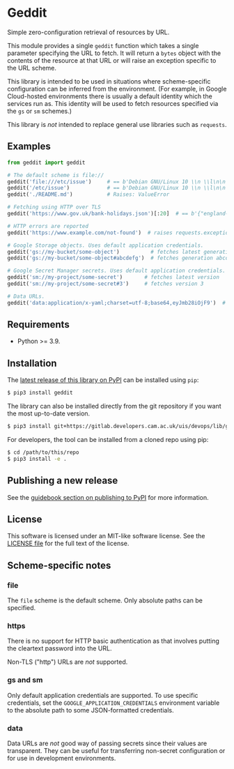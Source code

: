 # Geddit

Simple zero-configuration retrieval of resources by URL.

This module provides a single `geddit` function which takes a single parameter
specifying the URL to fetch. It will return a `bytes` object with the contents
of the resource at that URL or will raise an exception specific to the URL
scheme.

This library is intended to be used in situations where scheme-specific
configuration can be inferred from the environment. (For example, in Google
Cloud-hosted environments there is usually a default identity which the services
run as. This identity will be used to fetch resources specified via the `gs` or
`sm` schemes.)

This library is *not* intended to replace general use libraries such as
`requests`.

## Examples

```python
from geddit import geddit

# The default scheme is file://
geddit('file:///etc/issue')     # == b'Debian GNU/Linux 10 \\n \\l\n\n'
geddit('/etc/issue')            # == b'Debian GNU/Linux 10 \\n \\l\n\n'
geddit('./README.md')           # Raises: ValueError

# Fetching using HTTP over TLS
geddit('https://www.gov.uk/bank-holidays.json')[:20]  # == b'{"england-and-wales"'

# HTTP errors are reported
geddit('https://www.example.com/not-found')  # raises requests.exceptions.HTTPError

# Google Storage objects. Uses default application credentials.
geddit('gs://my-bucket/some-object')          # fetches latest generation
geddit('gs://my-bucket/some-object#abcdefg')  # fetches generation abcdefg

# Google Secret Manager secrets. Uses default application credentials.
geddit('sm://my-project/some-secret')       # fetches latest version
geddit('sm://my-project/some-secret#3')     # fetches version 3

# Data URLs.
geddit('data:application/x-yaml;charset=utf-8;base64,eyJmb28iOjF9')  # == b'{"foo":1}'
```

## Requirements

* Python >= 3.9.

## Installation

The [latest release of this library on PyPI](https://pypi.org/project/geddit/)
can be installed using `pip`:

```bash
$ pip3 install geddit
```

The library can also be installed directly from the git repository if you want
the most up-to-date version.
```bash
$ pip3 install git+https://gitlab.developers.cam.ac.uk/uis/devops/lib/geddit.git
```

For developers, the tool can be installed from a cloned repo using pip:
```bash
$ cd /path/to/this/repo
$ pip3 install -e .
```

## Publishing a new release

See the [guidebook section on publishing to
PyPI](https://guidebook.devops.uis.cam.ac.uk/en/latest/workflow/pypi/) for more
information.

## License

This software is licensed under an MIT-like software license. See the [LICENSE
file](LICENSE) for the full text of the license.

## Scheme-specific notes

### file

The `file` scheme is the default scheme. Only absolute paths can be specified.

### https

There is no support for HTTP basic authentication as that involves putting the
cleartext password into the URL.

Non-TLS ("http") URLs are *not* supported.

### gs and sm

Only default application credentials are supported. To use specific credentials,
set the `GOOGLE_APPLICATION_CREDENTIALS` environment variable to the absolute
path to some JSON-formatted credentials.

### data

Data URLs are _not_ good way of passing secrets since their values are
transparent. They can be useful for transferring non-secret configuration or for
use in development environments.
